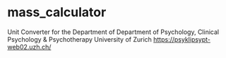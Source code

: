 # mass_calculator
Unit Converter for the Department of
Department of Psychology, Clinical Psychology & Psychotherapy
University of Zurich
https://psyklipsypt-web02.uzh.ch/
